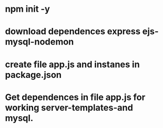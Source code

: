 # npm init -y 
# download dependences express ejs- mysql-nodemon
# create file app.js and instanes in package.json
# Get dependences in file app.js for  working server-templates-and mysql.
